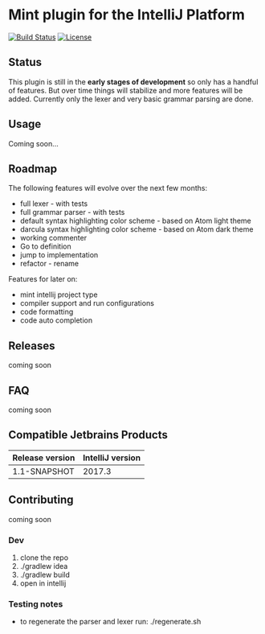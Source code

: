 # Mint plugin for the IntelliJ Platform


[![Build Status](https://travis-ci.org/kingsleyh/intellij-mint.svg?branch=master)](https://travis-ci.org/kingsleyh/intellij-mint)
[![License](https://img.shields.io/badge/License-BSD%203--Clause-blue.svg)](https://opensource.org/licenses/BSD-3-Clause)


## Status

This plugin is still in the **early stages of development** so only has a handful of features. But over time things will stabilize and more features will be added. Currently 
only the lexer and very basic grammar parsing are done.
 
 
## Usage

Coming soon...

## Roadmap

The following features will evolve over the next few months:

* full lexer - with tests
* full grammar parser - with tests
* default syntax highlighting color scheme - based on Atom light theme
* darcula syntax highlighting color scheme - based on Atom dark theme
* working commenter
* Go to definition
* jump to implementation
* refactor - rename

Features for later on:

* mint intellij project type
* compiler support and run configurations
* code formatting
* code auto completion

## Releases

coming soon

## FAQ

coming soon 

## Compatible Jetbrains Products

| Release version | IntelliJ version |
|-----------------|------------------|
| 1.1-SNAPSHOT    | 2017.3           |


## Contributing
 
coming soon 

### Dev

1. clone the repo
2. ./gradlew idea
3. ./gradlew build
4. open in intellij

### Testing notes

* to regenerate the parser and lexer run: ./regenerate.sh 

